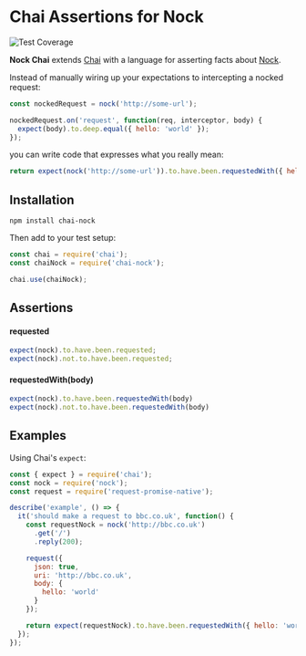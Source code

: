 # Chai Assertions for Nock

![Test Coverage](https://img.shields.io/npm/v/chai-nock.svg?style=flat)

**Nock Chai** extends [Chai](http://chaijs.com/) with a language for asserting facts about [Nock](https://www.npmjs.com/package/nock).

Instead of manually wiring up your expectations to intercepting a nocked request:

```javascript
const nockedRequest = nock('http://some-url');

nockedRequest.on('request', function(req, interceptor, body) {
  expect(body).to.deep.equal({ hello: 'world' });
});
```

you can write code that expresses what you really mean:

```javascript
return expect(nock('http://some-url')).to.have.been.requestedWith({ hello: 'world' });
```


## Installation
```npm install chai-nock```

Then add to your test setup:

```javascript
const chai = require('chai');
const chaiNock = require('chai-nock');

chai.use(chaiNock);
```

## Assertions

#### requested
```javascript
expect(nock).to.have.been.requested;
expect(nock).not.to.have.been.requested;
```

#### requestedWith(body)
```javascript
expect(nock).to.have.been.requestedWith(body)
expect(nock).not.to.have.been.requestedWith(body)
```

## Examples

Using Chai's `expect`:

```javascript
const { expect } = require('chai');
const nock = require('nock');
const request = require('request-promise-native');

describe('example', () => {
  it('should make a request to bbc.co.uk', function() {
    const requestNock = nock('http://bbc.co.uk')
      .get('/')
      .reply(200);

    request({
      json: true,
      uri: 'http://bbc.co.uk',
      body: {
        hello: 'world'
      }
    });

    return expect(requestNock).to.have.been.requestedWith({ hello: 'world' });
  });
});
```



